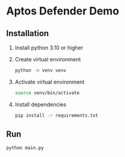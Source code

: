# Aptos Defender Demo

## Installation

1. Install python 3.10 or higher

2. Create virtual environment

   ```bash
   python -m venv venv
   ```

3. Activate virtual environment

   ```bash
   source venv/bin/activate
   ```

4. Install dependencies
   ```bash
   pip install -r requirements.txt
   ```

## Run

```bash
python main.py
```
